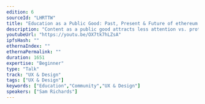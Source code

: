```yaml
---
edition: 6
sourceId: "LHRTTW"
title: "Education as a Public Good: Past, Present & Future of ethereum.org"
description: "Content as a public good attracts less attention vs. protocol infrastructure yet is a critical resource for our community. See an overview of the mission, progress & evolution of ethereum.org as an educational public good. As the \"front door\" to Ethereum for many web users across the globe, ethereum.org currently receives ~20 million visits per year across ~50 languages. It continues to expand & grow thanks to thousands of open source contributors. Let's dive into what's next for ethereum.org!"
youtubeUrl: "https://youtu.be/OX7tk7hLZsA"
ipfsHash: ""
ethernaIndex: ""
ethernaPermalink: ""
duration: 1651
expertise: "Beginner"
type: "Talk"
track: "UX & Design"
tags: ["UX & Design"]
keywords: ["Education","Community","UX & Design"]
speakers: ["Sam Richards"]
---
```


